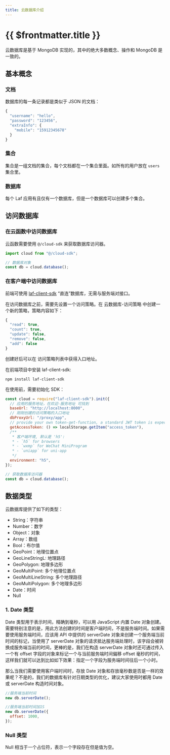 ```yaml
---
title: 云数据库介绍
---
```


# {{ $frontmatter.title }}

云数据库是基于 MongoDB 实现的，其中的绝大多数概念、操作和 MongoDB 是一致的。

## 基本概念

### 文档

数据库的每一条记录都是类似于 JSON 的文档：

```js
{
  "username": "hello",
  "password": "123456",
  "extraInfo": {
    "mobile": "15912345678"
  }
}
```

### 集合

集合是一组文档的集合，每个文档都在一个集合里面。如所有的用户放在 `users` 集合里。

### 数据库

每个 Laf 应用有且仅有一个数据库，但是一个数据库可以创建多个集合。

## 访问数据库

### 在云函数中访问数据库

云函数需要使用 `@/cloud-sdk` 来获取数据库访问器。

```js
import cloud from "@/cloud-sdk";

// 数据库对象
const db = cloud.database();
```

### 在客户端中访问数据库

前端可使用 [laf-client-sdk](https://github.com/labring/laf/tree/main/packages/client-sdk) “直连”数据库，无需与服务端对接口。

在访问数据库之前，需要先设置一个访问策略。在 云数据库-访问策略 中创建一个新的策略，策略内容如下：

```js
{
  "read": true,
  "count": true,
  "update": false,
  "remove": false,
  "add": false
}
```

创建好后可以在 访问策略列表中获得入口地址。

在前端项目中安装 laf-client-sdk:

```shell
npm install laf-client-sdk
```

在使用前，需要初始化 SDK：

```js
const cloud = require("laf-client-sdk").init({
  // 应用的服务地址，在欢迎-服务地址 可找到
  baseUrl: "http://localhost:8000",
  // 刚刚创建的访问策略的入口地址
  dbProxyUrl: "/proxy/app",
  // provide your own token-get-function, a standard JWT token is expected
  getAccessToken: () => localStorage.getItem("access_token"),
  /**
   * 客户端环境, 默认是 'h5':
   * - `h5` for browsers
   * - `wxmp` for WeChat MiniProgram
   * - `uniapp` for uni-app
   */
  environment: "h5",
});

// 获取数据库访问器
const db = cloud.database();
```

## 数据类型

云数据库提供了如下的类型：

- String：字符串
- Number：数字
- Object：对象
- Array：数组
- Bool：布尔值
- GeoPoint：地理位置点
- GeoLineStringL: 地理路径
- GeoPolygon: 地理多边形
- GeoMultiPoint: 多个地理位置点
- GeoMultiLineString: 多个地理路径
- GeoMultiPolygon: 多个地理多边形
- Date：时间
- Null

### 1. Date 类型

Date 类型用于表示时间，精确到毫秒，可以用 JavaScript 内置 Date 对象创建。需要特别注意的是，用此方法创建的时间是客户端时间，不是服务端时间。如果需要使用服务端时间，应该用 API 中提供的 serverDate 对象来创建一个服务端当前时间的标记，当使用了 serverDate 对象的请求抵达服务端处理时，该字段会被转换成服务端当前的时间，更棒的是，我们在构造 serverDate 对象时还可通过传入一个有 offset 字段的对象来标记一个与当前服务端时间偏移 offset 毫秒的时间，这样我们就可以达到比如如下效果：指定一个字段为服务端时间往后一个小时。

那么当我们需要使用客户端时间时，存放 Date 对象和存放毫秒数是否是一样的效果呢？不是的，我们的数据库有针对日期类型的优化，建议大家使用时都用 Date 或 serverDate 构造时间对象。

```js
//服务端当前时间
new db.serverDate();
```

```js
//服务端当前时间加1S
new db.serverDate({
  offset: 1000,
});
```

### Null 类型

Null 相当于一个占位符，表示一个字段存在但是值为空。
